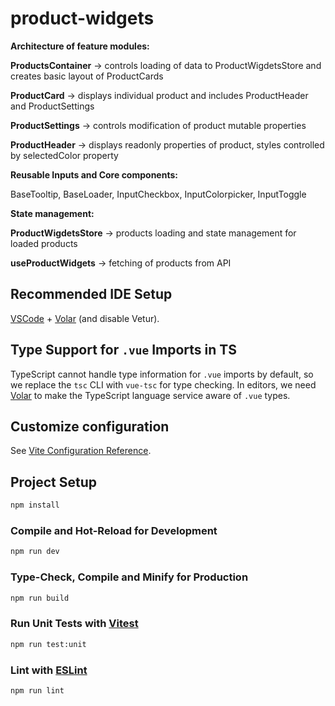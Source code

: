 # product-widgets

**Architecture of feature modules:**

**ProductsContainer** -> controls loading of data to ProductWigdetsStore and creates basic layout of ProductCards

**ProductCard** -> displays individual product and includes ProductHeader and ProductSettings

**ProductSettings** -> controls modification of product mutable properties

**ProductHeader** -> displays readonly properties of product, styles controlled by selectedColor property

**Reusable Inputs and Core components:**

BaseTooltip, BaseLoader, InputCheckbox, InputColorpicker, InputToggle

**State management:**

**ProductWigdetsStore** -> products loading and state management for loaded products

**useProductWidgets** -> fetching of products from API

## Recommended IDE Setup

[VSCode](https://code.visualstudio.com/) + [Volar](https://marketplace.visualstudio.com/items?itemName=Vue.volar) (and disable Vetur).

## Type Support for `.vue` Imports in TS

TypeScript cannot handle type information for `.vue` imports by default, so we replace the `tsc` CLI with `vue-tsc` for type checking. In editors, we need [Volar](https://marketplace.visualstudio.com/items?itemName=Vue.volar) to make the TypeScript language service aware of `.vue` types.

## Customize configuration

See [Vite Configuration Reference](https://vite.dev/config/).

## Project Setup

```sh
npm install
```

### Compile and Hot-Reload for Development

```sh
npm run dev
```

### Type-Check, Compile and Minify for Production

```sh
npm run build
```

### Run Unit Tests with [Vitest](https://vitest.dev/)

```sh
npm run test:unit
```

### Lint with [ESLint](https://eslint.org/)

```sh
npm run lint
```
